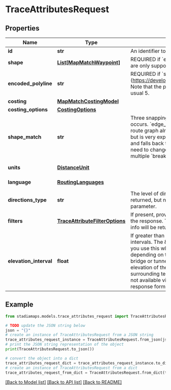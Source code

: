 # TraceAttributesRequest


## Properties

Name | Type | Description | Notes
------------ | ------------- | ------------- | -------------
**id** | **str** | An identifier to disambiguate requests (echoed by the server). | [optional] 
**shape** | [**List[MapMatchWaypoint]**](MapMatchWaypoint.md) | REQUIRED if &#x60;encoded_polyline&#x60; is not present. Note that &#x60;break&#x60; type locations are only supported when &#x60;shape_match&#x60; is set to &#x60;map_match&#x60;. | [optional] 
**encoded_polyline** | **str** | REQUIRED if &#x60;shape&#x60; is not present. An encoded polyline (https://developers.google.com/maps/documentation/utilities/polylinealgorithm). Note that the polyline must be encoded with 6 digits of precision rather than the usual 5. | [optional] 
**costing** | [**MapMatchCostingModel**](MapMatchCostingModel.md) |  | 
**costing_options** | [**CostingOptions**](CostingOptions.md) |  | [optional] 
**shape_match** | **str** | Three snapping modes provide some control over how the map matching occurs. &#x60;edge_walk&#x60; is fast, but requires extremely precise data that matches the route graph almost perfectly. &#x60;map_snap&#x60; can handle significantly noisier data, but is very expensive. &#x60;walk_or_snap&#x60;, the default, tries to use edge walking first and falls back to map matching if edge walking fails. In general, you should not need to change this parameter unless you want to trace a multi-leg route with multiple &#x60;break&#x60; locations in the &#x60;shape&#x60;. | [optional] 
**units** | [**DistanceUnit**](DistanceUnit.md) |  | [optional] [default to DistanceUnit.KM]
**language** | [**RoutingLanguages**](RoutingLanguages.md) |  | [optional] [default to RoutingLanguages.EN_MINUS_US]
**directions_type** | **str** | The level of directional narrative to include. Locations and times will always be returned, but narrative generation verbosity can be controlled with this parameter. | [optional] [default to 'instructions']
**filters** | [**TraceAttributeFilterOptions**](TraceAttributeFilterOptions.md) | If present, provides either a whitelist or a blacklist of keys to include/exclude in the response. This key is optional, and if omitted from the request, all available info will be returned. | [optional] 
**elevation_interval** | **float** | If greater than zero, attempts to include elevation along the route at regular intervals. The \&quot;native\&quot; internal resolution is 30m, so we recommend you use this when possible. This number is interpreted as either meters or feet depending on the unit parameter. Elevation for route sections containing a bridge or tunnel is interpolated linearly. This doesn&#39;t always match the true elevation of the bridge/tunnel, but it prevents sharp artifacts from the surrounding terrain. This functionality is unique to the routing endpoints and is not available via the elevation API. NOTE: This has no effect on the OSRM response format. | [optional] [default to 0.0]

## Example

```python
from stadiamaps.models.trace_attributes_request import TraceAttributesRequest

# TODO update the JSON string below
json = "{}"
# create an instance of TraceAttributesRequest from a JSON string
trace_attributes_request_instance = TraceAttributesRequest.from_json(json)
# print the JSON string representation of the object
print(TraceAttributesRequest.to_json())

# convert the object into a dict
trace_attributes_request_dict = trace_attributes_request_instance.to_dict()
# create an instance of TraceAttributesRequest from a dict
trace_attributes_request_from_dict = TraceAttributesRequest.from_dict(trace_attributes_request_dict)
```
[[Back to Model list]](../README.md#documentation-for-models) [[Back to API list]](../README.md#documentation-for-api-endpoints) [[Back to README]](../README.md)


